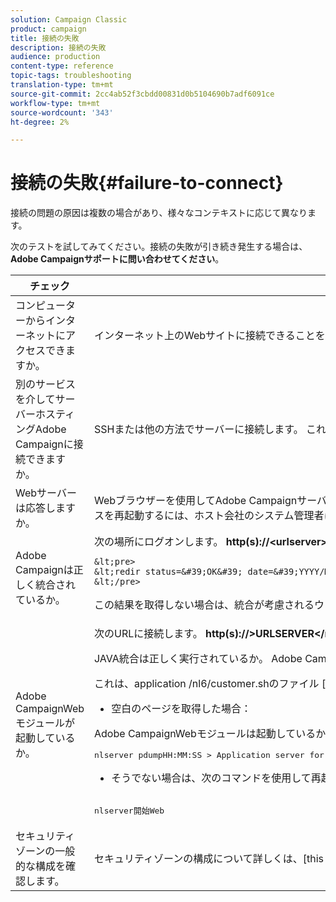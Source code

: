 ```yaml
---
solution: Campaign Classic
product: campaign
title: 接続の失敗
description: 接続の失敗
audience: production
content-type: reference
topic-tags: troubleshooting
translation-type: tm+mt
source-git-commit: 2cc4ab52f3cbdd00831d0b5104690b7adf6091ce
workflow-type: tm+mt
source-wordcount: '343'
ht-degree: 2%

---
```



# 接続の失敗{#failure-to-connect}

接続の問題の原因は複数の場合があり、様々なコンテキストに応じて異なります。

次のテストを試してみてください。接続の失敗が引き続き発生する場合は、 **Adobe Campaignサポートに問い合わせてください**。



<table> 
 <thead> 
  <tr> 
   <th>チェック<br /> </th> 
   <th>解決策<br /> </th> 
  </tr> 
 </thead> 
 <tbody> 
  <tr> 
   <td>コンピューターからインターネットにアクセスできますか。</td> 
   <td>インターネット上のWebサイトに接続できることを確認します（例）。 接続できない場合は、コンピューターに問題があります。 システム管理者に問い合わせてください。</td>
  </tr>
  <tr> 
   <td>別のサービスを介してサーバーホスティングAdobe Campaignに接続できますか。</td> 
   <td>SSHまたは他の方法でサーバーに接続します。 これが不可能な場合は、ホスト会社に問題があります。 システム管理者に問い合わせてください。</td>
  </tr>
  <tr> 
   <td>Webサーバーは応答しますか。</td> 
   <td>Webブラウザーを使用してAdobe CampaignサーバーのアクセスURLに接続します。 <b>http(s):// &lt;urlserver&gt;</b>. 応答しない場合、Webサーバーはマシン上で停止します。 サービスを再起動するには、ホスト会社のシステム管理者に問い合わせてください。</td>
  </tr>
  <tr> 
   <td>Adobe Campaignは正しく統合されているか。</td> 
   <td>次の場所にログオンします。 <b>http(s)://&lt;urlserver&gt;/r/test</b> URL。 サーバーは、次の種類のメッセージを返す必要があります。

    &lt;pre>
    &lt;redir status=&#39;OK&#39; date=&#39;YYYY/MM/DD HH:MM:SS&#39; build=&#39;XXXX&#39; host=&#39;&lt;hostname>&#39; localHost=&#39;&lt;server>&#39;/>
    &lt;/pre>
この結果を取得しない場合は、統合が考慮されるウェブサーバ設定をチェックインします。</td>
</tr>
  <tr> 
   <td>Adobe CampaignWebモジュールが起動しているか。</td> 
   <td>次のURLに接続します。 <b>http(s)://&gt;URLSERVER&lt;/nl/jsp/logon.jsp</b>* Tomcat Javaエラーが発生した場合：

JAVA統合は正しく実行されているか。 Adobe CampaignにはSUN JDKが必要です。

これは、application /nl6/customer.shのファイル [パスに統合されています]。

* 空白のページを取得した場合：

Adobe CampaignWebモジュールは起動しているか。 以下を入手する必要があります。

<pre>
nlserver pdumpHH:MM:SS &gt; Application server for the server forAdobe Campaign Classic(7.X YY.R build XXX@SHA1) of DD/MM/YYYY[...]web@default (27515) - 55.2 Mb[...]
</pre>

* そうでない場合は、次のコマンドを使用して再起動します。

<pre>        
nlserver開始Web
</pre>
</td>
</tr>
  <tr>
  	<td>セキュリティゾーンの一般的な構成を確認します。</td>
  	<td>セキュリティゾーンの構成について詳しくは、[this section](../../installation/using/configuring-campaign-server.md#defining-security-zones)を参照してください。</td>
  </tr>
 </tbody> 
</table>
